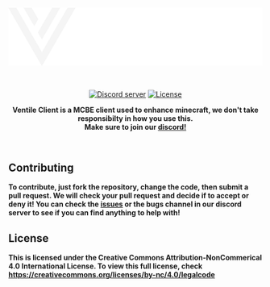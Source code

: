 <br>
<div align="center">
  <p>
    <a href="https://ventile-client.github.io/Web/"><img src="https://github.com/Ventile-Client/OtherSource/blob/main/Assets/Images/Banner.png?raw=true" width="600" alt="Ventile Banner" /></a>
  </p>
  <br/>
  <p>
    <a href="https://discord.gg/gDFNwf48Fq"><img src="https://img.shields.io/discord/732833913705201736?color=5865F2&logo=discord&logoColor=white" alt="Discord server"/></a>
    <a href="https://creativecommons.org/licenses/by-nc/4.0/"><img src="https://img.shields.io/static/v1?label=license&message=BY-NC%204.0&color=orange&logo=creative%20commons&logoColor=white" alt="License"/></a>
  </p>
  <p>
    <b>Ventile Client<b> is a MCBE client used to enhance minecraft, we don't take responsibilty in how you use this.<br>
    Make sure to join our <a href="https://discord.gg/gDFNwf48Fq">discord!</a>
  </p>
</div>
<br>

## Contributing
To contribute, just fork the repository, change the code, then submit a pull request. 
We will check your pull request and decide if to accept or deny it!
You can check the <a href="https://github.com/Ventile-Client/Client/issues">issues</a> or the bugs channel in our discord server to see if you can find anything to help with!

## License
This is licensed under the Creative Commons Attribution-NonCommerical 4.0 International License. 
To view this full license, check https://creativecommons.org/licenses/by-nc/4.0/legalcode
